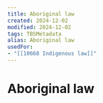 ```yaml
---
title: Aboriginal law
created: 2024-12-02
modified: 2024-12-02
tags: TBSMetadata
alias: Aboriginal law
usedFor:
- "[[10668 Indigenous law]]"
---
```

# Aboriginal law
